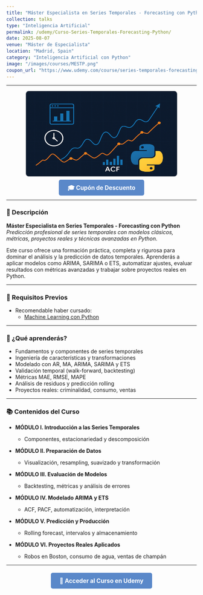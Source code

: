 ```yaml
---
title: "Máster Especialista en Series Temporales - Forecasting con Python"
collection: talks
type: "Inteligencia Artificial"
permalink: /udemy/Curso-Series-Temporales-Forecasting-Python/
date: 2025-08-07
venue: "Máster de Especialista"
location: "Madrid, Spain"
category: "Inteligencia Artificial con Python"
image: "/images/courses/MESTP.png"
coupon_url: "https://www.udemy.com/course/series-temporales-forecasting-con-python/?couponCode=AGO_2025"
---
```


<script type="application/ld+json">
{
  "@context": "https://schema.org",
  "@type": "Course",
  "name": "Máster Especialista en Series Temporales - Forecasting con Python",
  "description": "Predicción profesional de series temporales con modelos clásicos, métricas, proyectos reales y técnicas avanzadas en Python.",
  "provider": {
    "@type": "Organization",
    "name": "Udemy",
    "sameAs": "https://www.udemy.com"
  },
  "educationalCredentialAwarded": "Certificado de finalización",
  "inLanguage": "es",
  "url": "https://www.udemy.com/course/series-temporales-forecasting-con-python/?couponCode=AGO_2025",
  "image": "https://www.manuelcastillo.eu/images/courses/MESTP.png",
  "offers": {
    "@type": "Offer",
    "url": "https://www.udemy.com/course/series-temporales-forecasting-con-python/?couponCode=AGO_2025",
    "priceCurrency": "USD",
    "price": "12.00",
    "availability": "https://schema.org/InStock",
    "validFrom": "2025-08-01",
    "category": "Education"
  },
  "hasCourseInstance": {
    "@type": "CourseInstance",
    "name": "Máster Especialista en Series Temporales - Forecasting con Python",
    "courseMode": "online",
    "courseWorkload": "PT25H",
    "inLanguage": "es",
    "startDate": "2025-08-07",
    "endDate": "2025-12-31",
    "eventAttendanceMode": "https://schema.org/OnlineEventAttendanceMode",
    "eventStatus": "https://schema.org/EventScheduled",
    "location": {
      "@type": "VirtualLocation",
      "url": "https://www.udemy.com"
    },
    "organizer": {
      "@type": "Organization",
      "name": "Udemy",
      "url": "https://www.udemy.com"
    },
    "performer": {
      "@type": "Person",
      "name": "Manuel Castillo-Cara"
    },
    "offers": {
      "@type": "Offer",
      "url": "https://www.udemy.com/course/series-temporales-forecasting-con-python/?couponCode=AGO_2025",
      "priceCurrency": "USD",
      "price": "12.00",
      "availability": "https://schema.org/InStock",
      "validFrom": "2025-08-01",
      "category": "Education"
    }
  }
}
</script>

<style>
.boton-udemy {
  background-color: #5a88c9;
  color: white;
  padding: 0.75em 1.5em;
  text-decoration: none !important;
  font-weight: bold;
  border-radius: 5px;
  font-size: 1.1em;
  transition: background-color 0.3s ease;
}
.boton-udemy:hover {
  background-color: #4e7abf;
  text-decoration: none !important;
}
.page__taxonomy {
  display: none !important;
}
</style>

---

<div style="text-align: center;">
  <img src="/images/courses/MESTP.png" alt="Máster en Series Temporales con Python" width="400" style="border-radius: 8px; border: 1px solid #ccc; margin-bottom: 1rem;">
</div>

<div style="text-align: center; margin-bottom: 1rem;">
  <a href="https://www.udemy.com/course/series-temporales-forecasting-con-python/?couponCode=AGO_2025" target="_blank" class="boton-udemy">
    🎓 Cupón de Descuento
  </a>
</div>

---

### 📘 Descripción

**Máster Especialista en Series Temporales - Forecasting con Python**  
_Predicción profesional de series temporales con modelos clásicos, métricas, proyectos reales y técnicas avanzadas en Python._

Este curso ofrece una formación práctica, completa y rigurosa para dominar el análisis y la predicción de datos temporales. Aprenderás a aplicar modelos como ARIMA, SARIMA o ETS, automatizar ajustes, evaluar resultados con métricas avanzadas y trabajar sobre proyectos reales en Python.

---

### 🧠 Requisitos Previos

- Recomendable haber cursado:
  - [Machine Learning con Python](https://www.udemy.com/course/machine-learning-con-python-aprendizaje-automatico-avanzado/?couponCode=AGO_2025)

---

### 🎯 ¿Qué aprenderás?

- Fundamentos y componentes de series temporales
- Ingeniería de características y transformaciones
- Modelado con AR, MA, ARIMA, SARIMA y ETS
- Validación temporal (walk-forward, backtesting)
- Métricas MAE, RMSE, MAPE
- Análisis de residuos y predicción rolling
- Proyectos reales: criminalidad, consumo, ventas

---

### 📚 Contenidos del Curso

- **MÓDULO I. Introducción a las Series Temporales**  
  - Componentes, estacionariedad y descomposición

- **MÓDULO II. Preparación de Datos**  
  - Visualización, resampling, suavizado y transformación

- **MÓDULO III. Evaluación de Modelos**  
  - Backtesting, métricas y análisis de errores

- **MÓDULO IV. Modelado ARIMA y ETS**  
  - ACF, PACF, automatización, interpretación

- **MÓDULO V. Predicción y Producción**  
  - Rolling forecast, intervalos y almacenamiento

- **MÓDULO VI. Proyectos Reales Aplicados**  
  - Robos en Boston, consumo de agua, ventas de champán

---

<div style="text-align: center; margin-top: 2rem;">
  <a href="https://www.udemy.com/course/series-temporales-forecasting-con-python/?couponCode=AGO_2025" target="_blank" class="boton-udemy">
    🚀 Acceder al Curso en Udemy
  </a>
</div>